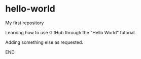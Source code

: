 # hello-world
My first repository

Learning how to use GitHub through the "Hello World" tutorial.

Adding something else as requested.

END
